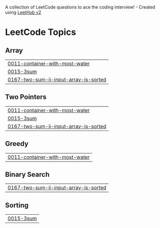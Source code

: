 A collection of LeetCode questions to ace the coding interview! - Created using [LeetHub v2](https://github.com/arunbhardwaj/LeetHub-2.0)
<!---LeetCode Topics Start-->
# LeetCode Topics
## Array
|  |
| ------- |
| [0011-container-with-most-water](https://github.com/dayemm/Leetcode-Solutions/tree/master/0011-container-with-most-water) |
| [0015-3sum](https://github.com/dayemm/Leetcode-Solutions/tree/master/0015-3sum) |
| [0167-two-sum-ii-input-array-is-sorted](https://github.com/dayemm/Leetcode-Solutions/tree/master/0167-two-sum-ii-input-array-is-sorted) |
## Two Pointers
|  |
| ------- |
| [0011-container-with-most-water](https://github.com/dayemm/Leetcode-Solutions/tree/master/0011-container-with-most-water) |
| [0015-3sum](https://github.com/dayemm/Leetcode-Solutions/tree/master/0015-3sum) |
| [0167-two-sum-ii-input-array-is-sorted](https://github.com/dayemm/Leetcode-Solutions/tree/master/0167-two-sum-ii-input-array-is-sorted) |
## Greedy
|  |
| ------- |
| [0011-container-with-most-water](https://github.com/dayemm/Leetcode-Solutions/tree/master/0011-container-with-most-water) |
## Binary Search
|  |
| ------- |
| [0167-two-sum-ii-input-array-is-sorted](https://github.com/dayemm/Leetcode-Solutions/tree/master/0167-two-sum-ii-input-array-is-sorted) |
## Sorting
|  |
| ------- |
| [0015-3sum](https://github.com/dayemm/Leetcode-Solutions/tree/master/0015-3sum) |
<!---LeetCode Topics End-->